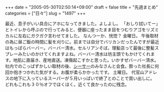 +++
date = "2005-05-30T02:50:14+09:00"
draft = false
title = "先週まとめ"
categories = ["日々"]
slug = "1497"
+++

最近、息子がいい具合にアホになってきました。よしよし。
「おしり拭いてー」とトイレから呼ぶので行ってみると、便器に座ったまま目をつむりアゴをリズミカルに左右にガクガク言わせてました。
なんつーか、恍惚？
金曜日。
午後取材の為に昼ご飯の時間に髪を刈りに。前までは自分でバリカンだったんですが最近はもっぱらバーバー。バーバー清水。セルリアンそば。理髪店って最後に整髪スプレーみたいのかけてくれますよね。バーバー清水は坊主頭でもかけてくれます。地肌に直届き、産地直送。凍傷起こすかと思った。いかすぜバーバー清水。
社内でのこっぱずかしい取材の後、<a href="http://blog.seesaa.jp/" target="_blank">シーサー</a>のみなさんと会食。酔った社長に何回か抱きつかれた気がする。お腹が柔らかかったです。
土曜日。
代官山アドレスの地下に入っているスーパーが５月いっぱいで終了とのことで買い出しに。
どれもこれも３０％オフでほくほく。近くて良かったのに残念。
